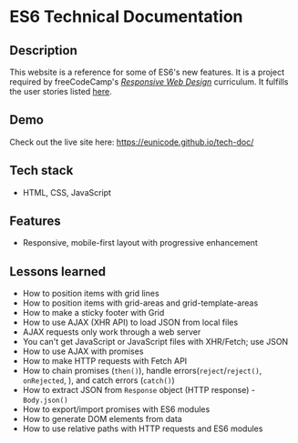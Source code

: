 # ES6 Technical Documentation

## Description

This website is a reference for some of ES6's new features. It is a project required by freeCodeCamp's _[Responsive Web Design](https://learn.freecodecamp.org/)_ curriculum. It fulfills the user stories listed [here](https://learn.freecodecamp.org/responsive-web-design/responsive-web-design-projects/build-a-technical-documentation-page/). 

## Demo

Check out the live site here: https://eunicode.github.io/tech-doc/

## Tech stack

- HTML, CSS, JavaScript

## Features

- Responsive, mobile-first layout with progressive enhancement

## Lessons learned

- How to position items with grid lines 
- How to position items with grid-areas and grid-template-areas
- How to make a sticky footer with Grid
- How to use AJAX (XHR API) to load JSON from local files
- AJAX requests only work through a web server
- You can't get JavaScript or JavaScript files with XHR/Fetch; use JSON
- How to use AJAX with promises
- How to make HTTP requests with Fetch API 
- How to chain promises (`then()`), handle errors(`reject`/`reject()`, `onRejected`, ), and catch errors (`catch()`)
- How to extract JSON from `Response` object (HTTP response) -`Body.json()`
- How to export/import promises with ES6 modules
- How to generate DOM elements from data
- How to use relative paths with HTTP requests and ES6 modules
